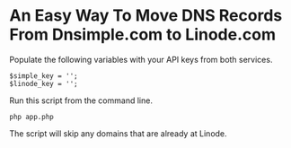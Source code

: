 # An Easy Way To Move DNS Records From Dnsimple.com to Linode.com

Populate the following variables with your API keys from both services. 

```
$simple_key = '';
$linode_key = '';
```

Run this script from the command line.

```php app.php```

The script will skip any domains that are already at Linode.
